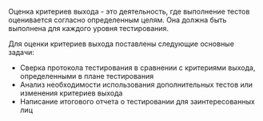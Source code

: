 Оценка критериев выхода - это деятельность, где выполнение тестов оценивается согласно определенным целям.
Она должна быть выполнена для каждого уровня тестирования.

Для оценки критериев выхода поставлены следующие основные задачи:
- Сверка протокола тестирования в сравнении с критериями выхода, определенными в плане тестирования
- Анализ необходимости использования дополнительных тестов или изменения критериев выхода
- Написание итогового отчета о тестировании для заинтересованных лиц
